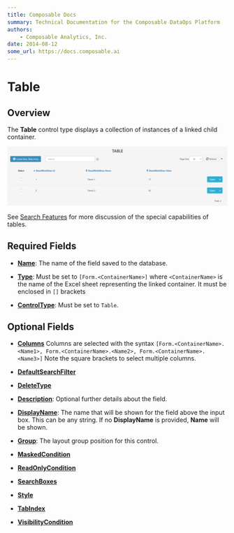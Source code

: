 ```yaml
---
title: Composable Docs
summary: Technical Documentation for the Composable DataOps Platform
authors:
    - Composable Analytics, Inc.
date: 2014-08-12
some_url: https://docs.composable.ai
---
```


# Table

## Overview

The **Table** control type displays a collection of instances of a linked child container.

![Table Control](../img/Table.png)

See [Search Features](../03.Search-Features.md) for more discussion of the special capabilities of tables.

## Required Fields

- [**Name**](../06.Setting-Details/Name.md): The name of the field saved to the database.

- [**Type**](../06.Setting-Details/Type.md): Must be set to `[Form.<ContainerName>]` where `<ContainerName>` is the name of the Excel sheet representing the linked container. It must be enclosed in `[]` brackets

- [**ControlType**](../06.Setting-Details/ControlType.md): Must be set to `Table`.

## Optional Fields

- [**Columns**](../06.Setting-Details/Columns.md) Columns are selected with the syntax `[Form.<ContainerName>.<Name1>, Form.<ContainerName>.<Name2>, Form.<ContainerName>.<Name3>]` Note the square brackets to select multiple columns.

- [**DefaultSearchFilter**](../06.Setting-Details/DefaultSearchFilter.md)

- [**DeleteType**](../06.Setting-Details/DeleteType.md)

- [**Description**](../06.Setting-Details/Description.md): Optional further details about the field.

- [**DisplayName**](../06.Setting-Details/DisplayName.md): The name that will be shown for the field above the input box. This can be any string. If no **DisplayName** is provided, **Name** will be shown.

- [**Group**](../06.Setting-Details/Group.md): The layout group position for this control.

- [**MaskedCondition**](../06.Setting-Details/MaskedCondition.md)

- [**ReadOnlyCondition**](../06.Setting-Details/ReadOnlyCondition.md)

- [**SearchBoxes**](../06.Setting-Details/SearchBoxes.md)

- [**Style**](../06.Setting-Details/Style.md)

- [**TabIndex**](../06.Setting-Details/TabIndex.md)

- [**VisibilityCondition**](../06.Setting-Details/VisibilityCondition.md)
